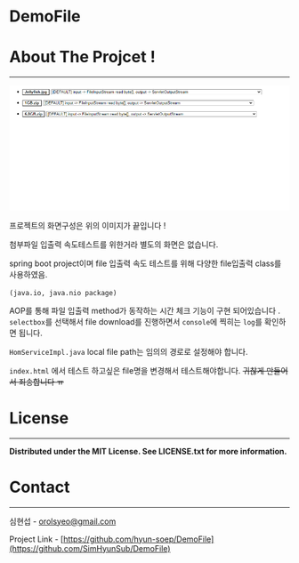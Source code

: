# DemoFile

# About The Projcet !

---

![DemoFile%20b3e88a7caafe4120afc80006036793ce/Untitled.png](src\main\resources\static\images/img.png)

프로젝트의 화면구성은 위의 이미지가 끝입니다 !

첨부파일 입출력 속도테스트를 위한거라 별도의 화면은 없습니다.

spring boot project이며 file 입출력 속도 테스트를 위해 다양한 file입출력 class를 사용하였음. 

`(java.io, java.nio package)`

AOP를 통해 파일 입출력 method가 동작하는 시간 체크 기능이 구현 되어있습니다 . `selectbox`를 선택해서 file download를 진행하면서 `console`에 찍히는 `log`를 확인하면 됩니다.

`HomServiceImpl.java` local file path는 임의의 경로로 설정해야 합니다.

`index.html` 에서 테스트 하고싶은 file명을 변경해서 테스트해야합니다. ~~귀찮게 만들어서 죄송합니다 ㅠ~~

# License

---

**Distributed under the MIT License. See LICENSE.txt for more information.**

# Contact

---

심현섭 - orolsyeo@gmail.com

Project Link - [https://github.com/hyun-soep/DemoFile](https://github.com/SimHyunSub/DemoFile)